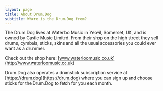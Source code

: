 ```yaml
---
layout: page
title: About Drum.Dog
subtitle: Where is the Drum.Dog from?
---
```


The Drum.Dog lives at Waterloo Music in Yeovil, Somerset, UK, and is owned by Castle Music Limited.  From their shop on the high street they sell drums, cymbals, sticks, skins and all the usual accessories you could ever want as a drummer.  

Check out the shop here: [www.waterloomusic.co.uk](http://www.waterloomusic.co.uk)

Drum.Dog also operates a drumstick subscription service at [https://drum.dog](https://drum.dog) where you can sign up and choose sticks for the Drum.Dog to fetch for you each month.
